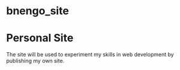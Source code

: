 # bnengo_site
<h1>Personal Site</h1>
The site will be used to experiment my skills in web development by publishing my own site.

